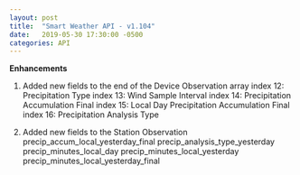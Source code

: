 ```yaml
---
layout: post
title:  "Smart Weather API - v1.104"
date:   2019-05-30 17:30:00 -0500
categories: API
---
```


**Enhancements**
1. Added new fields to the end of the Device Observation array
index 12: Precipitation Type
index 13: Wind Sample Interval
index 14: Precipitation Accumulation Final
index 15: Local Day Precipitation Accumulation Final
index 16: Precipitation Analysis Type

2. Added new fields to the Station Observation
precip_accum_local_yesterday_final
precip_analysis_type_yesterday
precip_minutes_local_day
precip_minutes_local_yesterday
precip_minutes_local_yesterday_final
